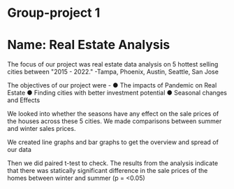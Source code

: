 # Group-project 1

# Name:  Real Estate Analysis

The focus of our project was real estate data analysis on 5 hottest selling cities between "2015 - 2022."
-Tampa, Phoenix, Austin, Seattle, San Jose 


The objectives of our project were - 
●	The impacts of Pandemic on Real Estate
●	Finding cities with better investment potential
●	Seasonal changes and Effects

We looked into whether the seasons have any effect on the sale prices of the houses across these 5 cities. We made comparisons between summer and winter sales prices.

We created line graphs and bar graphs to get the overview and spread of our data

Then we did paired t-test to check. The results from the analysis indicate that there was statically significant difference in the sale prices of the homes between winter and summer (p = <0.05)
